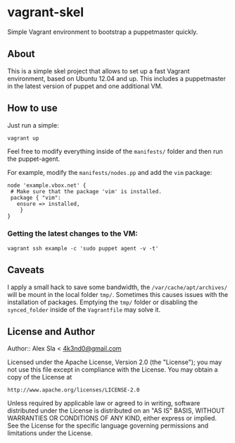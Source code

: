 # vagrant-skel #

Simple Vagrant environment to bootstrap a puppetmaster quickly.

## About ##

This is a simple skel project that allows to set up a fast Vagrant environment, based
on Ubuntu 12.04 and up. This includes a puppetmaster in the latest version of puppet
and one additional VM.

## How to use ##

Just run a simple:

    vagrant up

Feel free to modify everything inside of the `manifests/` folder and then
run the puppet-agent.

For example, modify the `manifests/nodes.pp` and add the `vim` package:

    node 'example.vbox.net' {
     # Make sure that the package 'vim' is installed.
     package { "vim":
       ensure => installed,
        }
    }

### Getting the latest changes to the VM:

    vagrant ssh example -c 'sudo puppet agent -v -t'

## Caveats ##

I apply a small hack to save some bandwidth, the `/var/cache/apt/archives/` will
be mount in the local folder `tmp/`. Sometimes this causes issues with the installation
of packages. Emptying the `tmp/` folder or disabling the `synced_folder` inside of the `Vagrantfile` 
may solve it.

## License and Author ##

Author:: Alex Sla < 4k3nd0@gmail.com

Licensed under the Apache License, Version 2.0 (the "License");
you may not use this file except in compliance with the License.
You may obtain a copy of the License at

    http://www.apache.org/licenses/LICENSE-2.0

Unless required by applicable law or agreed to in writing, software
distributed under the License is distributed on an "AS IS" BASIS,
WITHOUT WARRANTIES OR CONDITIONS OF ANY KIND, either express or implied.
See the License for the specific language governing permissions and
limitations under the License.
